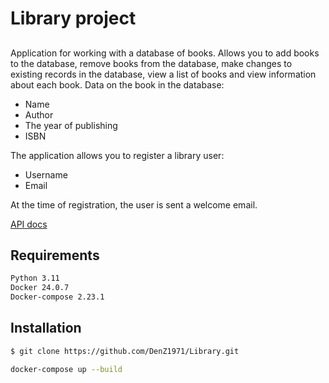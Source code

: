 

# Library project
## 



Application for working with a database of books. Allows you to add books to the database, remove books from the database, make changes to existing records in the database, view a list of books and view information about each book.
Data on the book in the database:
- Name
- Author
- The year of publishing
- ISBN

The application allows you to register a library user:
- Username
- Email
  
At the time of registration, the user is sent a welcome email.

<a href='https://row.githack.com/github.com/DenZ1971/library-project/edit/main/index.html'>API docs</a>

## Requirements
```sh
Python 3.11
Docker 24.0.7
Docker-compose 2.23.1
```

## Installation



```sh
$ git clone https://github.com/DenZ1971/Library.git
```
```sh
docker-compose up --build
```

